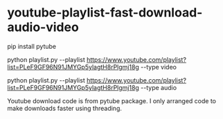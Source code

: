 # youtube-playlist-fast-download-audio-video

pip install pytube

python  playlist.py --playlist https://www.youtube.com/playlist?list=PLeF9GF96N91JMYGp5ylagtH8rPlgmj18g --type video

python  playlist.py --playlist https://www.youtube.com/playlist?list=PLeF9GF96N91JMYGp5ylagtH8rPlgmj18g --type audio


Youtube download code is from pytube package. I only arranged code to make downloads faster using threading.
